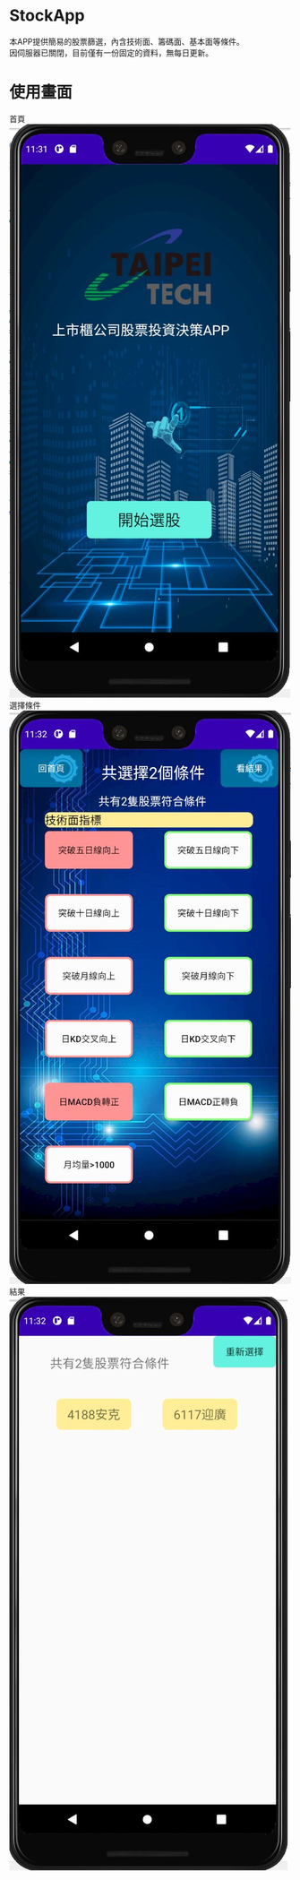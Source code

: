 # StockApp

本APP提供簡易的股票篩選，內含技術面、籌碼面、基本面等條件。<br>
因伺服器已關閉，目前僅有一份固定的資料，無每日更新。<br>

# 使用畫面
首頁<br>
![image](https://github.com/TawaOuO/StockApp/blob/master/home.JPG)<br>
選擇條件<br>
![image](https://github.com/TawaOuO/StockApp/blob/master/using.JPG)<br>
結果<br>
![image](https://github.com/TawaOuO/StockApp/blob/master/fin.JPG)<br>
